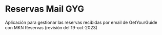 ﻿# Reservas Mail GYG

Aplicación para gestionar las reservas recibidas por email de GetYourGuide con MKN Reservas  (revisión del 19-oct-2023)
